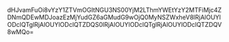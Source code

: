 dHJvamFuOi8vYzY1ZTVmOGItNGU3NS00YjM2LThmYWEtYzY2MTFiMjc4ZDNmQDEwMDJoazEzMjYudGZ6aGMudG9wOjQ0MyNSZWxheV8lRjAlOUYlODclQTglRjAlOUYlODclQTZDQS0lRjAlOUYlODclQTglRjAlOUYlODclQTZDQV8wMQo=